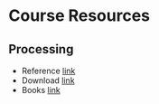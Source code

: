 # Course Resources

## Processing

- Reference [link](https://processing.org/reference/s)
- Download [link](https://processing.org/download/)
- Books [link](https://processing.org/books/)
